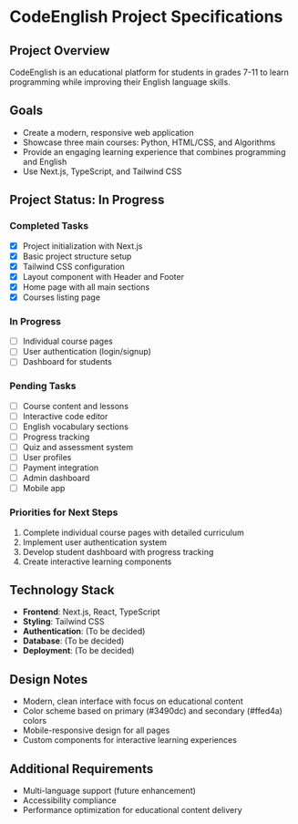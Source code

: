 # CodeEnglish Project Specifications

## Project Overview
CodeEnglish is an educational platform for students in grades 7-11 to learn programming while improving their English language skills.

## Goals
- Create a modern, responsive web application
- Showcase three main courses: Python, HTML/CSS, and Algorithms
- Provide an engaging learning experience that combines programming and English
- Use Next.js, TypeScript, and Tailwind CSS

## Project Status: In Progress

### Completed Tasks
- [x] Project initialization with Next.js
- [x] Basic project structure setup
- [x] Tailwind CSS configuration
- [x] Layout component with Header and Footer
- [x] Home page with all main sections
- [x] Courses listing page

### In Progress
- [ ] Individual course pages
- [ ] User authentication (login/signup)
- [ ] Dashboard for students

### Pending Tasks
- [ ] Course content and lessons
- [ ] Interactive code editor
- [ ] English vocabulary sections
- [ ] Progress tracking
- [ ] Quiz and assessment system
- [ ] User profiles
- [ ] Payment integration
- [ ] Admin dashboard
- [ ] Mobile app

### Priorities for Next Steps
1. Complete individual course pages with detailed curriculum
2. Implement user authentication system
3. Develop student dashboard with progress tracking
4. Create interactive learning components

## Technology Stack
- **Frontend**: Next.js, React, TypeScript
- **Styling**: Tailwind CSS
- **Authentication**: (To be decided)
- **Database**: (To be decided)
- **Deployment**: (To be decided)

## Design Notes
- Modern, clean interface with focus on educational content
- Color scheme based on primary (#3490dc) and secondary (#ffed4a) colors
- Mobile-responsive design for all pages
- Custom components for interactive learning experiences

## Additional Requirements
- Multi-language support (future enhancement)
- Accessibility compliance
- Performance optimization for educational content delivery 